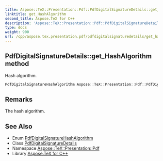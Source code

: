 ```yaml
---
title: Aspose::TeX::Presentation::Pdf::PdfDigitalSignatureDetails::get_HashAlgorithm method
linktitle: get_HashAlgorithm
second_title: Aspose.TeX for C++
description: 'Aspose::TeX::Presentation::Pdf::PdfDigitalSignatureDetails::get_HashAlgorithm method. Hash algorithm in C++.'
type: docs
weight: 900
url: /cpp/aspose.tex.presentation.pdf/pdfdigitalsignaturedetails/get_hashalgorithm/
---
```

## PdfDigitalSignatureDetails::get_HashAlgorithm method


Hash algorithm.

```cpp
PdfDigitalSignatureHashAlgorithm Aspose::TeX::Presentation::Pdf::PdfDigitalSignatureDetails::get_HashAlgorithm() const
```

## Remarks


The hash algorithm. 
## See Also

* Enum [PdfDigitalSignatureHashAlgorithm](../../pdfdigitalsignaturehashalgorithm/)
* Class [PdfDigitalSignatureDetails](../)
* Namespace [Aspose::TeX::Presentation::Pdf](../../)
* Library [Aspose.TeX for C++](../../../)

